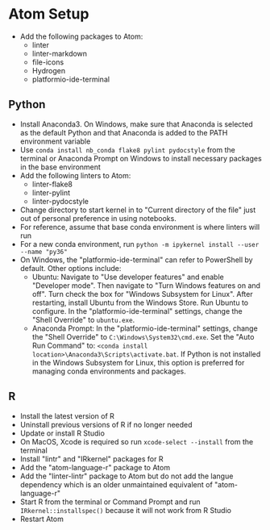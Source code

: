 # Atom Setup

-   Add the following packages to Atom:
    -   linter
    -   linter-markdown
    -   file-icons
    -   Hydrogen
    -   platformio-ide-terminal

## Python

-   Install Anaconda3. On Windows, make sure that Anaconda is selected as the default Python and that Anaconda is added to the PATH environment variable
-   Use `conda install nb_conda flake8 pylint pydocstyle` from the terminal or Anaconda Prompt on Windows to install necessary packages in the base environment
-   Add the following linters to Atom:
    -   linter-flake8
    -   linter-pylint
    -   linter-pydocstyle
-   Change directory to start kernel in to "Current directory of the file" just out of personal preference in using notebooks.
-   For reference, assume that base conda environment is where linters will run
-   For a new conda environment, run `python -m ipykernel install --user --name "py36"`
-   On Windows, the "platformio-ide-terminal" can refer to PowerShell by default. Other options include:
    -   Ubuntu: Navigate to "Use developer features" and enable "Developer mode". Then navigate to "Turn Windows features on and off". Turn check the box for "Windows Subsystem for Linux". After restarting, install Ubuntu from the Windows Store. Run Ubuntu to configure. In the "platformio-ide-terminal" settings, change the "Shell Override" to  `ubuntu.exe`.
    -   Anaconda Prompt: In the "platformio-ide-terminal" settings, change the "Shell Override" to  `C:\Windows\System32\cmd.exe`. Set the "Auto Run Command" to: `<conda install location>\Anaconda3\Scripts\activate.bat`. If Python is not installed in the Windows Subsystem for Linux, this option is preferred for managing conda environments and packages.

## R

-   Install the latest version of R
-   Uninstall previous versions of R if no longer needed
-   Update or install R Studio
-   On MacOS, Xcode is required so run `xcode-select --install` from the terminal
-   Install "lintr" and "IRkernel" packages for R
-   Add the "atom-language-r" package to Atom
-   Add the "linter-lintr" package to Atom but do not add the langue dependency which is an older unmaintained equivalent of "atom-language-r"
-   Start R from the terminal or Command Prompt and run `IRkernel::installspec()` because it will not work from R Studio
-   Restart Atom
